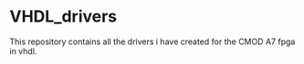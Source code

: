 # VHDL_drivers
This repository contains all the drivers i have created for the CMOD A7 fpga in vhdl.
